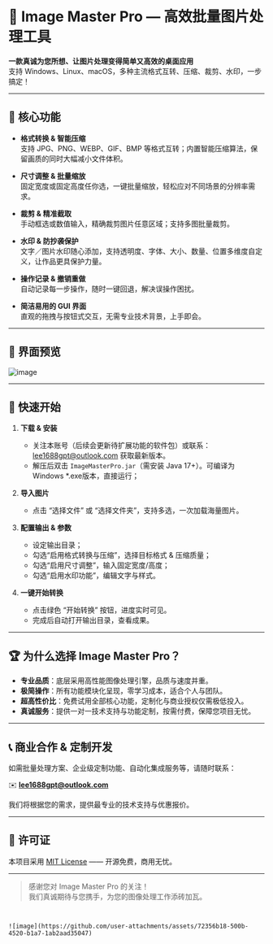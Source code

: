 # 🎨 Image Master Pro — 高效批量图片处理工具

**一款真诚为您所想、让图片处理变得简单又高效的桌面应用**  
支持 Windows、Linux、macOS，多种主流格式互转、压缩、裁剪、水印，一步搞定！

---

## 🌟 核心功能

- **格式转换 & 智能压缩**  
  支持 JPG、PNG、WEBP、GIF、BMP 等格式互转；内置智能压缩算法，保留画质的同时大幅减小文件体积。

- **尺寸调整 & 批量缩放**  
  固定宽度或固定高度任你选，一键批量缩放，轻松应对不同场景的分辨率需求。

- **裁剪 & 精准截取**  
  手动框选或数值输入，精确裁剪图片任意区域；支持多图批量裁剪。

- **水印 & 防抄袭保护**  
  文字／图片水印随心添加，支持透明度、字体、大小、数量、位置多维度自定义，让作品更具保护力量。

- **操作记录 & 撤销重做**  
  自动记录每一步操作，随时一键回退，解决误操作困扰。

- **简洁易用的 GUI 界面**  
  直观的拖拽与按钮式交互，无需专业技术背景，上手即会。

---

## 📸 界面预览

![image](https://github.com/user-attachments/assets/c2b38ae9-94ba-4c4e-891b-99394eea1ce1)

---

## 🚀 快速开始

1. **下载 & 安装**  
   - 关注本账号（后续会更新待扩展功能的软件包）或联系：lee1688gpt@outlook.com 获取最新版本。  
   - 解压后双击 `ImageMasterPro.jar`（需安装 Java 17+）。可编译为Windows  *.exe版本，直接运行；

2. **导入图片**  
   - 点击 “选择文件” 或 “选择文件夹”，支持多选，一次加载海量图片。

3. **配置输出 & 参数**  
   - 设定输出目录；  
   - 勾选“启用格式转换与压缩”，选择目标格式 & 压缩质量；  
   - 勾选“启用尺寸调整”，输入固定宽度/高度；  
   - 勾选“启用水印功能”，编辑文字与样式。

4. **一键开始转换**  
   - 点击绿色 “开始转换” 按钮，进度实时可见。  
   - 完成后自动打开输出目录，查看成果。

---

## 🏆 为什么选择 Image Master Pro？

- **专业品质**：底层采用高性能图像处理引擎，品质与速度并重。  
- **极简操作**：所有功能模块化呈现，零学习成本，适合个人与团队。  
- **超高性价比**：免费试用全部核心功能，定制化与商业授权仅需极低投入。  
- **真诚服务**：提供一对一技术支持与功能定制，按需付费，保障您项目无忧。

---

## 📞 商业合作 & 定制开发

如需批量处理方案、企业级定制功能、自动化集成服务等，请随时联系：

✉️ **lee1688gpt@outlook.com**

我们将根据您的需求，提供最专业的技术支持与优惠报价。

---

## 📜 许可证

本项目采用 [MIT License](LICENSE) —— 开源免费，商用无忧。

---

> 感谢您对 Image Master Pro 的关注！  
> 我们真诚期待与您携手，为您的图像处理工作添砖加瓦。

```


![image](https://github.com/user-attachments/assets/72356b18-500b-4520-b1a7-1ab2aad35047)

